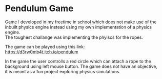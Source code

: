 # Pendulum Game
Game I developed in my freetime in school which does not make use of the inbuilt physics engine instead using my own implementation of a physics engine.  
The toughest challange was implementing the phyiscs for the ropes.  

The game can be played using this link: https://d3rw0mb4t.itch.io/pendulum  

In the game the user controlls a red circle which can attach a rope to the background using left mouse button. The game does not have an objective, 
it is meant as a fun project exploring physics simulations.
